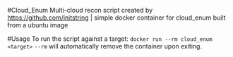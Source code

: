 #Cloud_Enum Multi-cloud recon script created by https://github.com/initstring
| simple docker container for cloud_enum built from a ubuntu image

#Usage
To run the script against a target:
`docker run --rm cloud_enum <target>`
`--rm` will automatically remove the container upon exiting.
